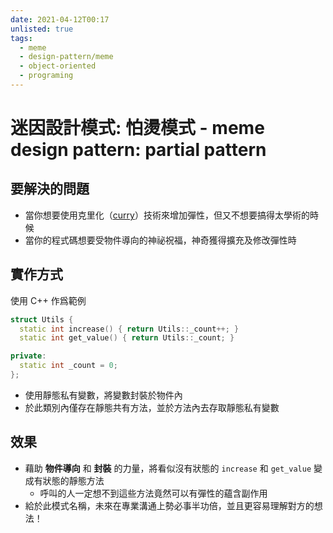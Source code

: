 ```yaml
---
date: 2021-04-12T00:17
unlisted: true
tags:
  - meme
  - design-pattern/meme
  - object-oriented
  - programing
---
```


# 迷因設計模式: 怕燙模式 - meme design pattern: partial pattern

## 要解決的問題

- 當你想要使用克里化（[curry]）技術來增加彈性，但又不想要搞得太學術的時候
- 當你的程式碼想要受物件導向的神祕祝福，神奇獲得擴充及修改彈性時

## 實作方式

使用 C++ 作爲範例

```cpp
struct Utils {
  static int increase() { return Utils::_count++; }
  static int get_value() { return Utils::_count; }

private:
  static int _count = 0;
};
```

- 使用靜態私有變數，將變數封裝於物件內
- 於此類別內僅存在靜態共有方法，並於方法內去存取靜態私有變數

## 效果

- 藉助 **物件導向** 和 **封裝** 的力量，將看似沒有狀態的 `increase` 和 `get_value` 變成有狀態的靜態方法
  - 呼叫的人一定想不到這些方法竟然可以有彈性的蘊含副作用
- 給於此模式名稱，未來在專業溝通上勢必事半功倍，並且更容易理解對方的想法！

[curry]: https://en.wikipedia.org/wiki/Curry_(programming_language)
